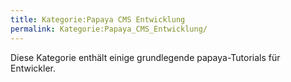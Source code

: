 ```yaml
---
title: Kategorie:Papaya CMS Entwicklung
permalink: Kategorie:Papaya_CMS_Entwicklung/
---
```


Diese Kategorie enthält einige grundlegende papaya-Tutorials für Entwickler.